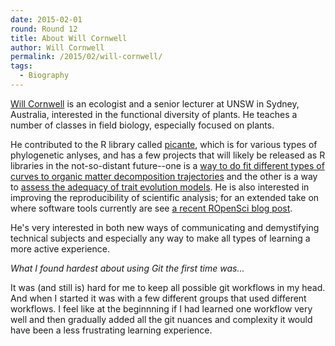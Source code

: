 ```yaml
---
date: 2015-02-01
round: Round 12
title: About Will Cornwell
author: Will Cornwell
permalink: /2015/02/will-cornwell/
tags:
  - Biography
---
```

[Will Cornwell](http://willcornwell.org) is an ecologist and a senior lecturer at UNSW in Sydney, Australia, interested in the functional diversity of plants.  He teaches a number of classes in field biology, especially focused on plants.  

He contributed to the R library called [picante](http://cran.r-project.org/web/packages/picante/picante.pdf), which is for various types of phylogenetic anlyses, and has a few projects that will likely be released as R libraries in the not-so-distant future--one is a [way to do fit different types of curves to organic matter decomposition trajectories](https://github.com/cornwell-lab-unsw/litterFitter) and the other is a way to [assess the adequacy of trait evolution models](https://github.com/richfitz/modeladequacy).  He is also interested in improving the reproducibility of scientific analysis; for an extended take on where software tools currently are see [a recent ROpenSci blog post](http://ropensci.org/blog/2014/06/09/reproducibility/).  

He's very interested in both new ways of communicating and demystifying technical subjects and especially any way to make all types of learning a more active experience.

*What I found hardest about using Git the first time was...*

It was (and still is) hard for me to keep all possible git workflows in my head.  And when I started it was with a few different groups that used different workflows.  I feel like at the beginnning if I had learned one workflow very well and then gradually added all the git nuances and complexity it would have been a less frustrating learning experience.
